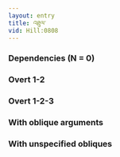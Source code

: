 ```yaml
---
layout: entry
title: འཐུལ་
vid: Hill:0808
---
```

### Dependencies (N = 0)


### Overt 1-2


### Overt 1-2-3


### With oblique arguments


### With unspecified obliques
